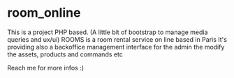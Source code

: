 # room_online

This is a project PHP based. (A little bit of bootstrap to manage media queries and ux/ui)
ROOMS is a room rental service on line based in Paris
It's providing also a backoffice management interface for the admin the modify the assets, products and commands etc


Reach me for more infos :)

